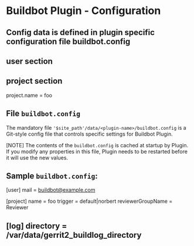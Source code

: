 Buildbot Plugin - Configuration
===============================

Config data is defined in plugin specific configuration file
buildbot.config
--------------

user section
--------------

project section
---------------
project.name = foo

File `buildbot.config`
------------------------

The mandatory file `'$site_path'/data/<plugin-name>/buildbot.config` 
is a Git-style config file that controls specific settings for Buildbot
Plugin.

[NOTE]
The contents of the `buildbot.config` is cached at startup by Plugin. 
If you modify any properties in this file, Plugin needs to be restarted 
before it will use the new values.

Sample `buildbot.config`:
----
[user]
  mail = buildbot@example.com

[project]
  name = foo
  trigger = default|norbert
  reviewerGroupName = Reviewer

[log]
  directory = /var/data/gerrit2_buildlog_directory
----
